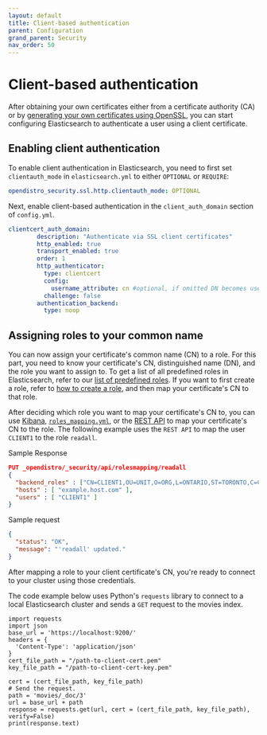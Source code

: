 ```yaml
---
layout: default
title: Client-based authentication
parent: Configuration
grand_parent: Security
nav_order: 50
---
```


# Client-based authentication

After obtaining your own certificates either from a certificate authority (CA) or by [generating your own certificates using OpenSSL](../generate-certificates), you can start configuring Elasticsearch to authenticate a user using a client certificate.

## Enabling client authentication

To enable client authentication in Elasticsearch, you need to first set `clientauth_mode` in `elasticsearch.yml` to either `OPTIONAL` or `REQUIRE`:

```yml
opendistro_security.ssl.http.clientauth_mode: OPTIONAL
```

Next, enable client-based authentication in the `client_auth_domain` section of `config.yml`.

```yml
clientcert_auth_domain:
        description: "Authenticate via SSL client certificates"
        http_enabled: true
        transport_enabled: true
        order: 1
        http_authenticator:
          type: clientcert
          config:
            username_attribute: cn #optional, if omitted DN becomes username
          challenge: false
        authentication_backend:
          type: noop
```

## Assigning roles to your common name

You can now assign your certificate's common name (CN) to a role. For this part, you need to know your certificate's CN, distinguished name (DN), and the role you want to assign to. To get a list of all predefined roles in Elasticsearch, refer to our [list of predefined roles](../../access-control/users-roles#predefined-roles). If you want to first create a role, refer to [how to create a role](../../access-control/users-roles#create-users), and then map your certificate's CN to that role.

After deciding which role you want to map your certificate's CN to, you can use [Kibana](../../access-control/users-roles#map-users-to-roles), [`roles_mapping.yml`](../yaml/#roles_mappingyml), or the [REST API](../../access-control/api/#create-role-mapping) to map your certificate's CN to the role. The following example uses the `REST API` to map the user `CLIENT1` to the role `readall`.

Sample Response

```json
PUT _opendistro/_security/api/rolesmapping/readall
{
  "backend_roles" : ["CN=CLIENT1,OU=UNIT,O=ORG,L=ONTARIO,ST=TORONTO,C=CA" ],
  "hosts" : [ "example.host.com" ],
  "users" : [ "CLIENT1" ]
}
```

Sample request

```json
{
  "status": "OK",
  "message": "'readall' updated."
}
```

After mapping a role to your client certificate's CN, you're ready to connect to your cluster using those credentials.

The code example below uses Python's `requests` library to connect to a local Elasticsearch cluster and sends a `GET` request to the movies index.

```
import requests
import json
base_url = 'https://localhost:9200/'
headers = {
  'Content-Type': 'application/json'
}
cert_file_path = "/path-to-client-cert.pem"
key_file_path = "/path-to-client-cert-key.pem"

cert = (cert_file_path, key_file_path)
# Send the request.
path = 'movies/_doc/3'
url = base_url + path
response = requests.get(url, cert = (cert_file_path, key_file_path), verify=False)
print(response.text)
```
